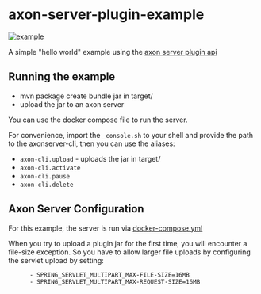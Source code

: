 # axon-server-plugin-example

[![example](https://img.shields.io/badge/lifecycle-EXAMPLE-blue.svg)](https://github.com/holisticon#open-source-lifecycle)

A simple "hello world" example using the [axon server plugin api](https://github.com/AxonIQ/axon-server-plugin-api)

## Running the example

* mvn package create bundle jar in target/
* upload the jar to an axon server

You can use the docker compose file to run the server.

For convenience, import the `_console.sh` to your shell and provide the path to the axonserver-cli, then you can use the aliases:

* `axon-cli.upload` - uploads the jar in target/
* `axon-cli.activate`
* `axon-cli.pause`
* `axon-cli.delete`

## Axon Server Configuration

For this example, the server is run via [docker-compose.yml](./docker-compose.yml) 

When you try to upload a plugin jar for the first time, you will encounter a file-size exception. So you have to allow larger file uploads by configuring the servlet upload by setting:

```
      - SPRING_SERVLET_MULTIPART_MAX-FILE-SIZE=16MB
      - SPRING_SERVLET_MULTIPART_MAX-REQUEST-SIZE=16MB
```

